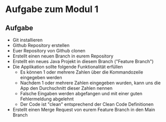 # Aufgabe zum Modul 1

## Aufgabe

* Git installieren
* Github Repository erstellen
* Euer Repository von Github clonen
* Erstellt einen neuen Branch in eurem Repository
* Erstellt ein neues Java Projekt in diesem Branch ("Feature Branch")
* Die Applikation sollte folgende Funktionalität erfüllen
    * Es können 1 oder mehrere Zahlen über die Kommandozeile eingegeben werden
    * Nachdem 1 oder mehrere Zahlen eingegeben wurden, kann uns die App den Durchschnitt dieser Zahlen nennen
    * Falsche Eingaben werden abgefangen und mit einer guten Fehlermeldung abgelehnt
    * Der Code ist "clean" entsprechend der Clean Code Definitionen
* Erstellt einen Merge Request von eurem Feature Branch in den Main Branch
